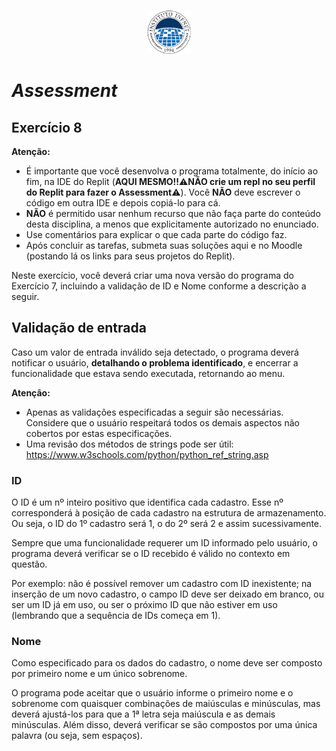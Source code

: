 <p align="center">
    <img src="assets/logo_infnet.png" width="70" height="70" />
</p>

# *Assessment*

## Exercício 8

**Atenção:**
- É importante que você desenvolva o programa totalmente, do início ao fim, na IDE do Replit (**AQUI MESMO!!**⚠️**NÃO crie um repl no seu perfil do Replit para fazer o Assessment**⚠️). Você **NÃO** deve escrever o código em outra IDE e depois copiá-lo para cá.
- **NÃO** é permitido usar nenhum recurso que não faça parte do conteúdo desta disciplina, a menos que explicitamente autorizado no enunciado.
- Use comentários para explicar o que cada parte do código faz.
- Após concluir as tarefas, submeta suas soluções aqui e no Moodle (postando lá os links para seus projetos do Replit).

Neste exercício, você deverá criar uma nova versão do programa do Exercício 7, incluindo a validação de ID e Nome conforme a descrição a seguir.

## Validação de entrada

Caso um valor de entrada inválido seja detectado, o programa deverá notificar o usuário, **detalhando o problema identificado**, e encerrar a funcionalidade que estava sendo executada, retornando ao menu.

**Atenção:**

- Apenas as validações especificadas a seguir são necessárias. Considere que o usuário respeitará todos os demais aspectos não cobertos por estas especificações.
- Uma revisão dos métodos de strings pode ser útil: https://www.w3schools.com/python/python_ref_string.asp

### ID

O ID é um nº inteiro positivo que identifica cada cadastro. Esse nº corresponderá à posição de cada cadastro na estrutura de armazenamento. Ou seja, o ID do 1º cadastro será 1, o do 2º será 2 e assim sucessivamente.

Sempre que uma funcionalidade requerer um ID informado pelo usuário, o programa deverá verificar se o ID recebido é válido no contexto em questão.

Por exemplo: não é possível remover um cadastro com ID inexistente; na inserção de um novo cadastro, o campo ID deve ser deixado em branco, ou ser um ID já em uso, ou ser o próximo ID que não estiver em uso (lembrando que a sequência de IDs começa em 1).

### Nome

Como especificado para os dados do cadastro, o nome deve ser composto por primeiro nome e um único sobrenome.

O programa pode aceitar que o usuário informe o primeiro nome e o sobrenome com quaisquer combinações de maiúsculas e minúsculas, mas deverá ajustá-los para que a 1ª letra seja maiúscula e as demais minúsculas. Além disso, deverá verificar se são compostos por uma única palavra (ou seja, sem espaços).